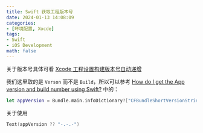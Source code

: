 ```yaml
---
title: Swift 获取工程版本号
date: 2024-01-13 14:08:09
categories:
- [环境配置, Xocde]
tags:
- Swift
- iOS Development
math: false
---
```


关于版本号具体可看 [Xcode 工程设置构建版本号自动递增](https://kangzubin.com/xcode-buildversion-increase/)

我们这里取的是 `Verson` 而不是 `Build`，所以可以参考 [How do I get the App version and build number using Swift?](https://stackoverflow.com/questions/25965239/how-do-i-get-the-app-version-and-build-number-using-swift) 中的：

```swift
let appVersion = Bundle.main.infoDictionary?["CFBundleShortVersionString"] as? String
```

关于使用

```swift
Text(appVersion ?? "-.-.-")
```
